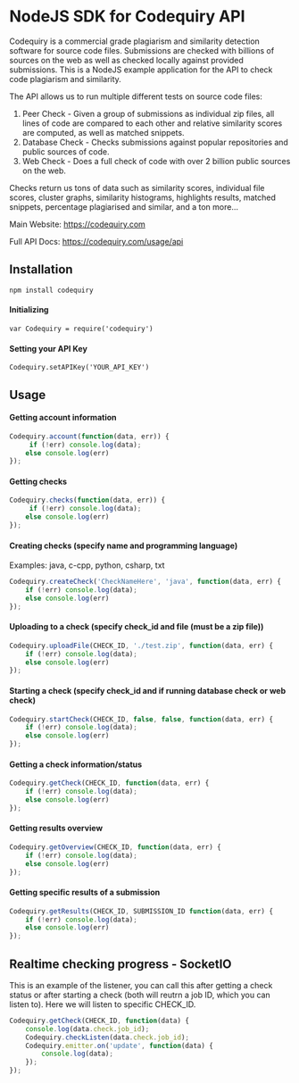 # NodeJS SDK for Codequiry API 

Codequiry is a commercial grade plagiarism and similarity detection software for source code files. Submissions are checked with billions of sources on the web as well as checked locally against provided submissions. This is a NodeJS example application for the API to check code plagiarism and similarity.

The API allows us to run multiple different tests on source code files: 
1. Peer Check - Given a group of submissions as individual zip files, all lines of code are compared to each other and relative similarity scores are computed, as well as matched snippets. 
2. Database Check - Checks submissions against popular repositories and public sources of code.
3. Web Check - Does a full check of code with over 2 billion public sources on the web. 

Checks return us tons of data such as similarity scores, individual file scores, cluster graphs, similarity histograms, highlights results, matched snippets, percentage plagiarised and similar, and a ton more... 

Main Website: 
https://codequiry.com

Full API Docs:
https://codequiry.com/usage/api

## Installation

```
npm install codequiry
```
#### Initializing
```
var Codequiry = require('codequiry')
```

#### Setting your API Key
```
Codequiry.setAPIKey('YOUR_API_KEY')
```
## Usage
#### Getting account information
```javascript
Codequiry.account(function(data, err)) {
	 if (!err) console.log(data);
    else console.log(err)
});
```
#### Getting checks
```javascript
Codequiry.checks(function(data, err)) {
	 if (!err) console.log(data);
    else console.log(err)
});
```
#### Creating checks (specify name and programming language)
Examples: java, c-cpp, python, csharp, txt
```javascript
Codequiry.createCheck('CheckNameHere', 'java', function(data, err) {
    if (!err) console.log(data);
    else console.log(err)
});
```
#### Uploading to a check (specify check_id and file (must be a zip file)) 
```javascript
Codequiry.uploadFile(CHECK_ID, './test.zip', function(data, err) {
    if (!err) console.log(data);
    else console.log(err)
});
```
#### Starting a check (specify check_id and if running database check or web check) 
```javascript
Codequiry.startCheck(CHECK_ID, false, false, function(data, err) {
    if (!err) console.log(data);
    else console.log(err)
});
```
#### Getting a check information/status
```javascript
Codequiry.getCheck(CHECK_ID, function(data, err) {
    if (!err) console.log(data);
    else console.log(err)
});
```
#### Getting results overview
```javascript
Codequiry.getOverview(CHECK_ID, function(data, err) {
    if (!err) console.log(data);
    else console.log(err)
});
```
#### Getting specific results of a submission
```javascript
Codequiry.getResults(CHECK_ID, SUBMISSION_ID function(data, err) {
    if (!err) console.log(data);
    else console.log(err)
});
```
## Realtime checking progress - SocketIO
This is an example of the listener, you can call this after getting a check status or after starting a check (both will reutrn a job ID, which you can listen to). Here we will listen to specific CHECK_ID.
```javascript
Codequiry.getCheck(CHECK_ID, function(data) {
    console.log(data.check.job_id);
    Codequiry.checkListen(data.check.job_id);
    Codequiry.emitter.on('update', function(data) {
        console.log(data);
    });
});
```

